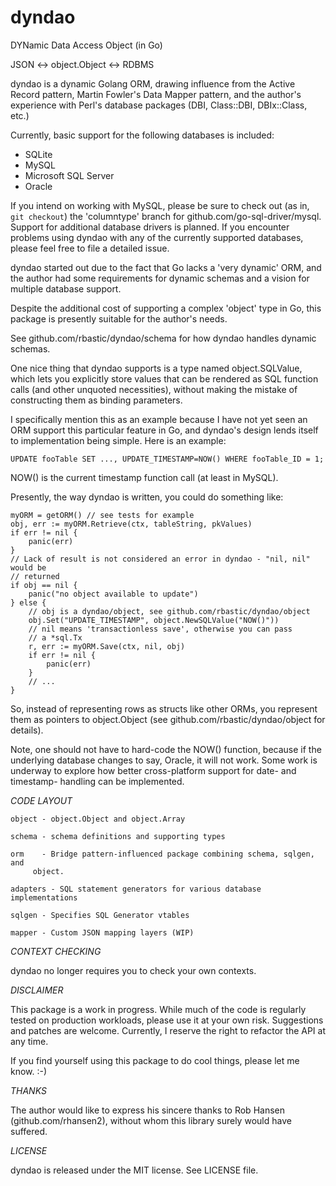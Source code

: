 # dyndao
DYNamic Data Access Object (in Go)

JSON <-> object.Object <-> RDBMS

dyndao is a dynamic Golang ORM, drawing influence from the Active Record
pattern, Martin Fowler's Data Mapper pattern, and the author's experience with Perl's
database packages (DBI, Class::DBI, DBIx::Class, etc.)

Currently, basic support for the following databases is included:
* SQLite
* MySQL
* Microsoft SQL Server
* Oracle

If you intend on working with MySQL, please be sure to check out
(as in, `git checkout`) the 'columntype' branch for
github.com/go-sql-driver/mysql.  Support for additional database drivers is
planned. If you encounter problems using dyndao with any of the currently
supported databases, please feel free to file a detailed issue.

dyndao started out due to the fact that Go lacks a 'very dynamic' ORM,
and the author had some requirements for dynamic schemas and a vision for
multiple database support.

Despite the additional cost of supporting a complex 'object' type in Go,
this package is presently suitable for the author's needs.

See github.com/rbastic/dyndao/schema for how dyndao handles dynamic schemas.

One nice thing that dyndao supports is a type named object.SQLValue,
which lets you explicitly store values that can be rendered as
SQL function calls (and other unquoted necessities), without making the
mistake of constructing them as binding parameters.

I specifically mention this as an example because I have not yet seen
an ORM support this particular feature in Go, and dyndao's design
lends itself to implementation being simple. Here is an example:

```code
UPDATE fooTable SET ..., UPDATE_TIMESTAMP=NOW() WHERE fooTable_ID = 1;
```

NOW() is the current timestamp function call (at least in MySQL).

Presently, the way dyndao is written, you could do something like:

```code
myORM = getORM() // see tests for example
obj, err := myORM.Retrieve(ctx, tableString, pkValues)
if err != nil {
	panic(err)
}
// Lack of result is not considered an error in dyndao - "nil, nil" would be
// returned
if obj == nil {
	panic("no object available to update")
} else {
	// obj is a dyndao/object, see github.com/rbastic/dyndao/object
	obj.Set("UPDATE_TIMESTAMP", object.NewSQLValue("NOW()"))
	// nil means 'transactionless save', otherwise you can pass
	// a *sql.Tx
	r, err := myORM.Save(ctx, nil, obj)
	if err != nil {
		panic(err)
	}
	// ...
}
```

So, instead of representing rows as structs like other ORMs, you represent them
as pointers to object.Object (see github.com/rbastic/dyndao/object for
details).

Note, one should not have to hard-code the NOW() function, because if the
underlying database changes to say, Oracle, it will not work. Some work is
underway to explore how better cross-platform support for date- and timestamp-
handling can be implemented.

*CODE LAYOUT*

```code
object - object.Object and object.Array

schema - schema definitions and supporting types

orm    - Bridge pattern-influenced package combining schema, sqlgen, and
	 object.

adapters - SQL statement generators for various database implementations

sqlgen - Specifies SQL Generator vtables

mapper - Custom JSON mapping layers (WIP)
```

*CONTEXT CHECKING*

dyndao no longer requires you to check your own contexts.

*DISCLAIMER* 

This package is a work in progress. While much of the code is regularly tested
on production workloads, please use it at your own risk. Suggestions and
patches are welcome. Currently, I reserve the right to refactor the API at any
time.

If you find yourself using this package to do cool things, please let me know.
:-)

*THANKS*

The author would like to express his sincere thanks to Rob Hansen
(github.com/rhansen2), without whom this library surely would have suffered.

*LICENSE*

dyndao is released under the MIT license. See LICENSE file.

